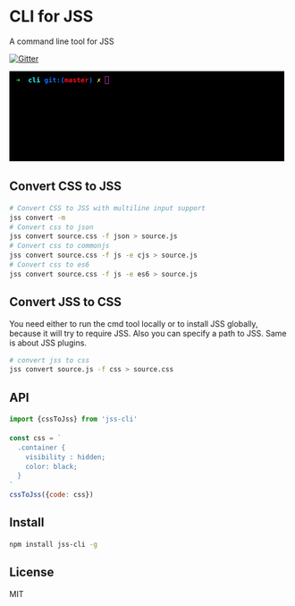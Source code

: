 # CLI for JSS

A command line tool for JSS

[![Gitter](https://badges.gitter.im/JoinChat.svg)](https://gitter.im/cssinjs/lobby)

![CLI Demo](demo.gif)

## Convert CSS to JSS

```bash
# Convert CSS to JSS with multiline input support
jss convert -m
# Convert css to json
jss convert source.css -f json > source.js
# Convert css to commonjs
jss convert source.css -f js -e cjs > source.js
# Convert css to es6
jss convert source.css -f js -e es6 > source.js
```

## Convert JSS to CSS

You need either to run the cmd tool locally or to install JSS globally, because it will try to require JSS.
Also you can specify a path to JSS. Same is about JSS plugins.

```bash
# convert jss to css
jss convert source.js -f css > source.css
```

## API

```javascript
import {cssToJss} from 'jss-cli'

const css = `
  .container {
    visibility : hidden;
    color: black;
  }
`
cssToJss({code: css})
```

## Install

```bash
npm install jss-cli -g
```

## License

MIT
